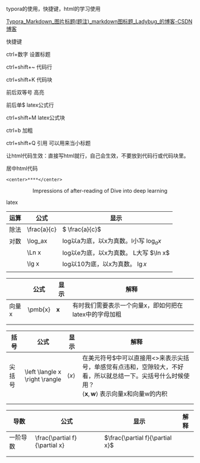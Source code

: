 typora的使用，快捷键，html的学习使用

[Typora_Markdown_图片标题(题注)_markdown图标题_Ladybug_的博客-CSDN博客](https://blog.csdn.net/m0_47098916/article/details/117827687)





快捷键

ctrl+数字    设置标题

ctrl+shift+~     代码行

ctrl+shift+K      代码块

前后双等号    高亮

前后单$          latex公式行

ctrl+shift+M   latex公式块

ctrl+b   加粗

ctrl+shift+Q   引用    可以用来当小标题



让html代码生效：直接写html就行，自己会生效，不要放到代码行或代码块里。

居中html代码

`<center>****</center>`

<center>Impressions of after-reading of Dive into deep learning</center>



latex

| 运算 | 公式        | 显示                                      |
| ---- | ----------- | ----------------------------------------- |
| 除法 | \frac{a}{c} | $ \frac{a}{c}$                            |
| 对数 | \log_ax     | log以a为底，以x为真数。l小写    $\log_ax$ |
|      | \Ln x       | log以e为底，以x为真数。 L大写     $\In x$ |
|      | \lg x       | log以10为底，以x为真数。       $\lg x$    |
|      |             |                                           |

|       | 公式    | 显示      | 解释                                                   |
| ----- | ------- | --------- | ------------------------------------------------------ |
| 向量x | \pmb{x} | $\pmb{x}$ | 有时我们需要表示一个向量x，即如何把在latex中的字母加粗 |
|       |         |           |                                                        |
|       |         |           |                                                        |

| 括号   | 公式                           | 显示                             | 解释                                                         |
| ------ | ------------------------------ | -------------------------------- | ------------------------------------------------------------ |
| 尖括号 | \left \langle x \right \rangle | $\left \langle x \right \rangle$ | 在美元符号\$中可以直接用<>来表示尖括号，单感觉有点违和，空隙较大，不好看，所以就总结一下。尖括号什么时候使用？<br />$\left \langle \pmb{x},\pmb{w} \right \rangle$ 表示向量x和向量w的内积 |
|        |                                |                                  |                                                              |
|        |                                |                                  |                                                              |

| 导数     | 公式                          | 显示                            | 解释 |
| -------- | ----------------------------- | ------------------------------- | ---- |
| 一阶导数 | \frac{\partial f}{\partial x} | $\frac{\partial f}{\partial x}$ |      |
|          |                               |                                 |      |
|          |                               |                                 |      |

